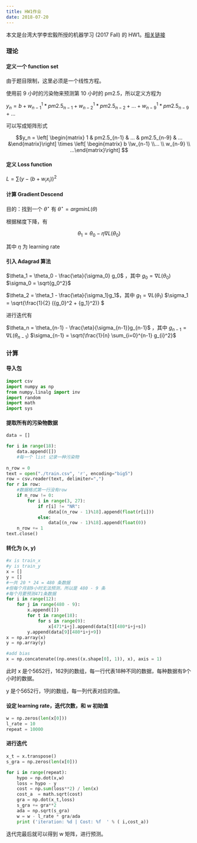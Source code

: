 ```yaml
---
title: HW1作业
date: 2018-07-20
---
```

本文是台湾大学李宏毅所授的机器学习 (2017 Fall) 的 HW1。[相关链接](https://ntumlta.github.io/2017fall-ml-hw1/)

### 理论

#### 定义一个 function set

由于题目限制，这里必须是一个线性方程。

使用前 9 小时的污染物来预测第 10 小时的 pm2.5，所以定义方程为

$y_n = b + w^1_{n-1} *pm2.5_{n-1} + w^1_{n-2} * pm2.5_{n-2} + ... + w^1_{n-9} * pm2.5_{n-9}+...$

可以写成矩阵形式

$$y_n = \left[ \begin{matrix}  1 & pm2.5_{n-1} & ... & pm2.5_{n-9} & ... &\end{matrix}\right] \times \left[ \begin{matrix} b \\w_{n-1} \\... \\ w_{n-9} \\ ...\end{matrix}\right] $$

#### 定义 Loss function

$L = \sum(y - (b + w_ix_i))^2$

#### 计算 Gradient Descend

目的：找到一个 $\theta^{\star}$ 有 $\theta^{\star} = argminL(\theta)$

根据梯度下降，有

$$\theta_{1} = \theta_{0} - η \nabla L(\theta_0)$$

其中  $\eta$  为 learning rate

#### 引入 Adagrad 算法

$\theta_1 = \theta_0 - \frac{\eta}{\sigma_0} g_0$ ，其中 $g_0 = \nabla L(\theta_0)$  $\sigma_0 = \sqrt{g_0^2}$

$\theta_2 = \theta_1 - \frac{\eta}{\sigma_1}g_1$，其中 $g_1 = \nabla L (\theta_1)$    $\sigma_1 = \sqrt{\frac{1}{2} ({g_0}^2 + {g_1}^2)} $

进行迭代有

$\theta_n = \theta_{n-1} - \frac{\eta}{\sigma_{n-1}}g_{n-1}$ ，其中 $g_{n-1}  = \nabla L (\theta_{n-1})$  $\sigma_{n-1} = \sqrt{\frac{1}{n} \sum_{i=0}^{n-1} g_{i}^2}$

### 计算

#### 导入包

`````python
import csv 
import numpy as np
from numpy.linalg import inv
import random
import math
import sys
`````

#### 提取所有的污染物数据

```python
data = []

for i in range(18):
    data.append([])
	#每一个 list 记录一种污染物 
    
n_row = 0
text = open("./train.csv", 'r', encoding="big5")
row = csv.reader(text, delimiter=",")
for r in row:
    #数据格式第一行没有row
    if n_row != 0:
        for i in range(3, 27):
            if r[i] != "NR":
                data[(n_row - 1)%18].append(float(r[i]))
            else:
                data[(n_row - 1)%18].append(float(0))
    n_row += 1
text.close()
```

#### 转化为 (x, y)

```python
#x is train_x
#y is train_y
x = []
y = []
#一共 20 * 24 = 480 条数据
#但每个月前9小时无法预测，所以是 480 - 9 条
#每个月要预测471条数据
for i in range(12):
    for j in range(480 - 9):
        x.append([])
        for t in range(18):
            for s in range(9):
                x[471*i+j].append(data[t][480*i+j+s])
        y.append(data[9][480*i+j+9])
x = np.array(x)
y = np.array(y)

#add bias
x = np.concatenate((np.ones((x.shape[0], 1)), x), axis = 1)
```

此时 x 是个5652行，162列的数组，每一行代表18种不同的数据，每种数据有9个小时的数据。

y 是个5652行，1列的数组，每一列代表对应的值。

#### 设定 learning rate，迭代次数，和 w 初始值

````python
w = np.zeros(len(x[0]))
l_rate = 10
repeat = 10000

````

#### 进行迭代

```python
x_t = x.transpose()
s_gra = np.zeros(len(x[0]))

for i in range(repeat):
    hypo = np.dot(x,w)
    loss = hypo - y
    cost = np.sum(loss**2) / len(x)
    cost_a  = math.sqrt(cost)
    gra = np.dot(x_t,loss)
    s_gra += gra**2
    ada = np.sqrt(s_gra)
    w = w - l_rate * gra/ada
    print ('iteration: %d | Cost: %f  ' % ( i,cost_a))
```

迭代完最后就可以得到 w 矩阵，进行预测。
